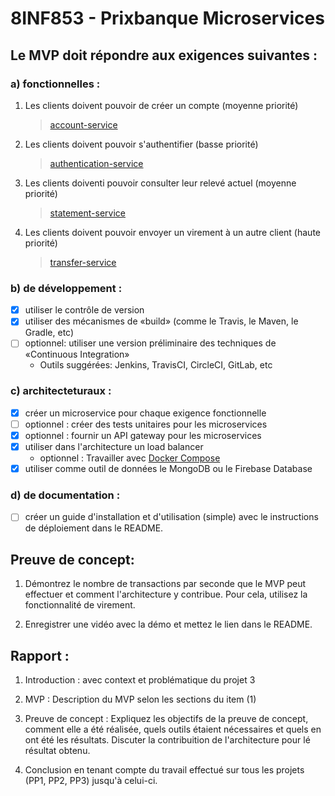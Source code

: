 # 8INF853 - Prixbanque Microservices

## Le MVP doit répondre aux exigences suivantes :

### a) fonctionnelles :

1. Les clients doivent pouvoir de créer un compte (moyenne priorité)
    > [account-service](https://github.com/christianfs/8INF853-prixbanque/tree/main/prixbanque/account-service)

2. Les clients doivent pouvoir s'authentifier (basse priorité)
    > [authentication-service](https://github.com/christianfs/8INF853-prixbanque/tree/main/prixbanque/authentication-service)

3. Les clients doiventi pouvoir consulter leur relevé actuel (moyenne priorité)
    > [statement-service](https://github.com/christianfs/8INF853-prixbanque/tree/main/prixbanque/statement-service)

4. Les clients doivent pouvoir envoyer un virement à un autre client (haute priorité)
    > [transfer-service](https://github.com/christianfs/8INF853-prixbanque/tree/main/prixbanque/transfer-service)

### b) de développement  :

- [x] utiliser le contrôle de version
- [x] utiliser des mécanismes de «build»  (comme le Travis, le Maven, le Gradle, etc)
- [ ] optionnel: utiliser une version préliminaire des techniques de «Continuous Integration»
    - Outils suggérées:  Jenkins, TravisCI,  CircleCI, GitLab, etc

### c) architecteturaux :

- [x] créer un microservice pour chaque exigence fonctionnelle
- [ ] optionnel : créer des tests unitaires pour les microservices
- [x] optionnel : fournir un API gateway pour les microservices
- [x] utiliser dans l'architecture un load balancer
    - optionnel : Travailler avec [Docker Compose](https://docs.docker.com/compose)
- [x] utiliser comme outil de données le MongoDB ou le Firebase Database

### d) de documentation :

- [ ] créer un  guide d'installation et d'utilisation (simple) avec le instructions de déploiement dans le README.

## Preuve de concept:

1. Démontrez le nombre de transactions par seconde que le MVP peut effectuer et comment l'architecture y contribue.
Pour cela, utilisez la fonctionnalité de virement.

2. Enregistrer une vidéo avec la démo et mettez le lien dans le README.

## Rapport :

1. Introduction : avec context et problématique du projet 3

2. MVP : Description du MVP selon les sections du item (1)

3. Preuve de concept : Expliquez les objectifs de la preuve de concept, comment elle a été réalisée, quels outils étaient nécessaires et quels en ont été les résultats. Discuter la contribuition de l'architecture pour lé résultat obtenu.

4. Conclusion en tenant compte du travail effectué sur tous les projets (PP1, PP2, PP3) jusqu'à celui-ci.
